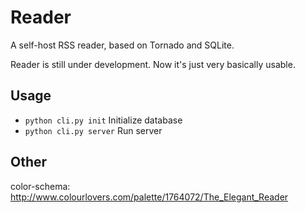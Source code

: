 # Reader

A self-host RSS reader, based on Tornado and SQLite.

Reader is still under development. Now it's just very basically usable.

## Usage

-   `python cli.py init`        Initialize database
-   `python cli.py server`      Run server

## Other

color-schema: http://www.colourlovers.com/palette/1764072/The_Elegant_Reader

